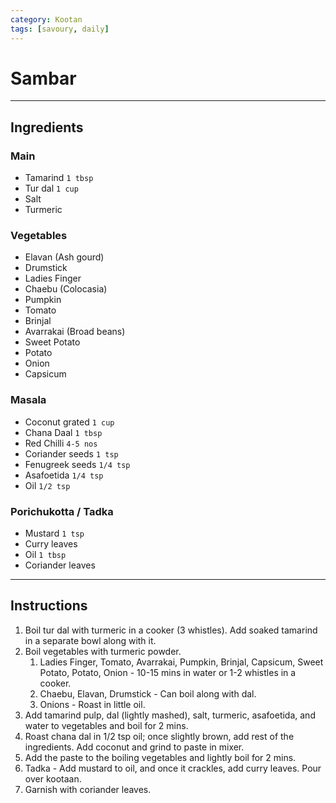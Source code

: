 ```yaml
---
category: Kootan
tags: [savoury, daily]
---
```


# Sambar

---
## Ingredients
### Main
- Tamarind `1 tbsp`
- Tur dal `1 cup`
- Salt
- Turmeric

### Vegetables
- Elavan (Ash gourd)
- Drumstick
- Ladies Finger
- Chaebu (Colocasia)
- Pumpkin
- Tomato
- Brinjal
- Avarrakai (Broad beans)
- Sweet Potato
- Potato
- Onion
- Capsicum

### Masala
- Coconut grated `1 cup`
- Chana Daal `1 tbsp`
- Red Chilli `4-5 nos`
- Coriander seeds `1 tsp`
- Fenugreek seeds `1/4 tsp`
- Asafoetida `1/4 tsp`
- Oil `1/2 tsp`

### Porichukotta / Tadka
- Mustard	`1 tsp`
- Curry leaves
- Oil `1 tbsp`
- Coriander leaves

---
## Instructions
1. Boil tur dal with turmeric in a cooker (3 whistles). Add soaked tamarind in a separate bowl along with it.
2. Boil vegetables with turmeric powder.
   1. Ladies Finger, Tomato, Avarrakai, Pumpkin, Brinjal, Capsicum, Sweet Potato, Potato, Onion - 10-15 mins in water or 1-2 whistles in a cooker.
   2. Chaebu, Elavan, Drumstick - Can boil along with dal.
   3. Onions - Roast in little oil.
3. Add tamarind pulp, dal (lightly mashed), salt, turmeric, asafoetida, and water to vegetables and boil for 2 mins.
4. Roast chana dal in 1/2 tsp oil; once slightly brown, add rest of the ingredients. Add coconut and grind to paste in mixer.
5. Add the paste to the boiling vegetables and lightly boil for 2 mins.
6. Tadka - Add mustard to oil, and once it crackles, add curry leaves. Pour over kootaan.
7. Garnish with coriander leaves.
